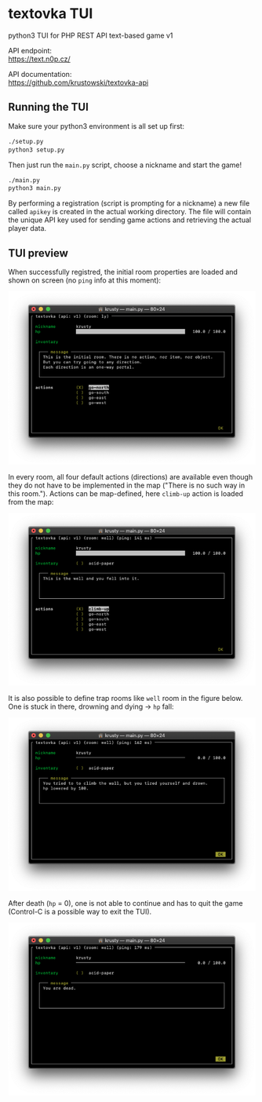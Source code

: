 # textovka TUI

python3 TUI for PHP REST API text-based game v1

API endpoint:\
https://text.n0p.cz/

API documentation:\
https://github.com/krustowski/textovka-api

## Running the TUI

Make sure your python3 environment is all set up first:

```bash
./setup.py
python3 setup.py
```

Then just run the `main.py` script, choose a nickname and start the game!

```bash
./main.py
python3 main.py
```

By performing a registration (script is prompting for a nickname) a new file called `apikey` is created in the actual working directory. 
The file will contain the unique API key used for sending game actions and retrieving the actual player data.

## TUI preview

[tui_started]: img/tui_started.png "TUI started"
[tui_actions]: img/tui_actions.png "TUI map-defined action"
[tui_hp_fall]: img/tui_hp_fall.png "TUI HP fall (drowning)"
[tui_dead]: img/tui_dead.png "TUI after death"

When successfully registred, the initial room properties are loaded and shown on screen (no `ping` info at this moment):

![_][tui_started]

In every room, all four default actions (directions) are available even though they do not have to be implemented in the map ("There is no such way in this room."). Actions can be map-defined, here `climb-up` action is loaded from the map:

![_][tui_actions]

It is also possible to define trap rooms like `well` room in the figure below. One is stuck in there, drowning and dying -> `hp` fall:

![_][tui_hp_fall]

After death (`hp` = 0), one is not able to continue and has to quit the game (Control-C is a possible way to exit the TUI).

![_][tui_dead]
